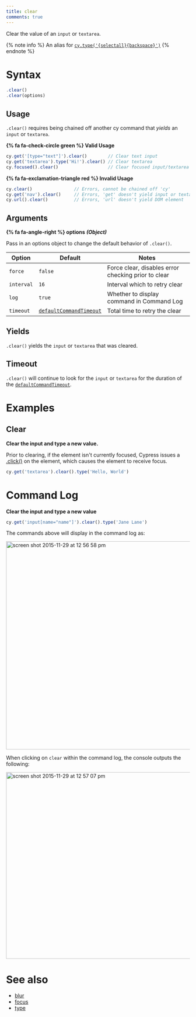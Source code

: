 ```yaml
---
title: clear
comments: true
---
```


Clear the value of an `input` or `textarea`.

{% note info %}
An alias for [`cy.type('{selectall}{backspace}')`](https://on.cypress.io/api/type)
{% endnote %}

# Syntax

```javascript
.clear()
.clear(options)
```

## Usage

`.clear()` requires being chained off another cy command that *yields* an `input` or `textarea`.

**{% fa fa-check-circle green %} Valid Usage**

```javascript
cy.get('[type="text"]').clear()        // Clear text input
cy.get('textarea').type('Hi!').clear() // Clear textarea
cy.focused().clear()                   // Clear focused input/textarea
```

**{% fa fa-exclamation-triangle red %} Invalid Usage**

```javascript
cy.clear()                // Errors, cannot be chained off 'cy'
cy.get('nav').clear()     // Errors, 'get' doesn't yield input or textarea
cy.url().clear()          // Errors, 'url' doesn't yield DOM element
```

## Arguments

**{% fa fa-angle-right %} options**  ***(Object)***

Pass in an options object to change the default behavior of `.clear()`.

Option | Default | Notes
--- | --- | ---
`force` | `false` | Force clear, disables error checking prior to clear
`interval` | `16` | Interval which to retry clear
`log` | `true` | Whether to display command in Command Log
`timeout` | [`defaultCommandTimeout`](https://on.cypress.io/guides/configuration#timeouts) | Total time to retry the clear

## Yields

`.clear()` yields the `input` or `textarea` that was cleared.

## Timeout

`.clear()` will continue to look for the `input` or `textarea` for the duration of the [`defaultCommandTimeout`](https://on.cypress.io/guides/configuration#timeouts).

# Examples

## Clear

**Clear the input and type a new value.**

Prior to clearing, if the element isn't currently focused, Cypress issues a [.click()](https://on.cypress.io/api/click) on the element, which causes the element to receive focus.

```javascript
cy.get('textarea').clear().type('Hello, World')
```

# Command Log

**Clear the input and type a new value**

```javascript
cy.get('input[name="name"]').clear().type('Jane Lane')
```

The commands above will display in the command log as:

<img width="570" alt="screen shot 2015-11-29 at 12 56 58 pm" src="https://cloud.githubusercontent.com/assets/1271364/11458939/bac1f4dc-9698-11e5-8e20-1ed9405f3d30.png">

When clicking on `clear` within the command log, the console outputs the following:

<img width="511" alt="screen shot 2015-11-29 at 12 57 07 pm" src="https://cloud.githubusercontent.com/assets/1271364/11458940/bdc93a50-9698-11e5-8be7-ef6a0470c3ae.png">

# See also

- [blur](https://on.cypress.io/api/blur)
- [focus](https://on.cypress.io/api/focus)
- [type](https://on.cypress.io/api/type)
